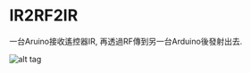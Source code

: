 # IR2RF2IR
一台Aruino接收遙控器IR, 再透過RF傳到另一台Arduino後發射出去.

![alt tag](https://raw.githubusercontent.com/ch-tseng/IR2RF2IR/blob/master/ir_rf.png)
